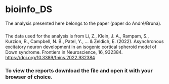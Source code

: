 # bioinfo_DS

The analysis presented here belongs to the paper (paper do André/Bruna).
###
The data used for the analysis is from Li, Z., Klein, J. A., Rampam, S., Kurzion, R., Campbell, N. B., Patel, Y., ... & Zeldich, E. (2022). Asynchronous excitatory neuron development in an isogenic cortical spheroid model of Down syndrome. Frontiers in Neuroscience, 16, 932384. https://doi.org/10.3389/fnins.2022.932384

### To view the reports download the file and open it with your browser of choice.
